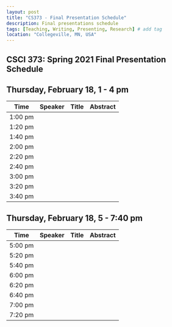 ```yaml
---
layout: post
title: "CS373 - Final Presentation Schedule"
description: Final presentations schedule
tags: [Teaching, Writing, Presenting, Research] # add tag
location: "Collegeville, MN, USA"
---
```


## CSCI 373: Spring 2021 Final Presentation Schedule

## Thursday, February 18, 1 - 4 pm

| **Time** | **Speaker** | **Title** | **Abstract** |
| -------- | ----------- | --------- | ------------ |
| 1:00 pm | | | |
| 1:20 pm | | | |
| 1:40 pm | | | |
| 2:00 pm | | | |
| 2:20 pm | | | |
| 2:40 pm | | | |
| 3:00 pm | | | |
| 3:20 pm | | | |
| 3:40 pm | | | |
	
	
## Thursday, February 18, 5 - 7:40 pm

| **Time** | **Speaker** | **Title** | **Abstract** |
| -------- | ----------- | --------- | ------------ |	
| 5:00 pm | | | |
| 5:20 pm | | | |
| 5:40 pm | | | |
| 6:00 pm | | | |
| 6:20 pm | | | |
| 6:40 pm | | | |
| 7:00 pm | | | |
| 7:20 pm | | | |


